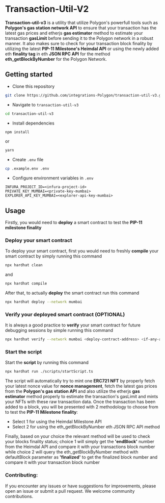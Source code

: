 # **Transaction-Util-V2**

**Transaction-util-v3** is a utility that utilize Polygon's powerfull tools such as **Polygon's gas station network API** to ensure that your transaction has the latest gas prices and etherjs **gas estimator** method to estimate your transaction **gasLimit** before sending it to the Polygon network in a robust manner. It also makes sure to check for your transaction block finality by utilizing the latest **PIP-11 Milestone's Heimdal API** or using the newly added eth **finality tag** in eth **JSON RPC API** for the method **eth_getBlockByNumber** for the Polygon Network.

## **Getting started**

- Clone this repository

```bash
git clone https://github.com/integrations-Polygon/transaction-util-v3.git

```

- Navigate to `transaction-util-v3`

```bash
cd transaction-util-v3

```

- Install dependencies

```bash
npm install

```
or

```bash
yarn

```
- Create `.env` file

```bash
cp .example.env .env

```

- Configure environment variables in `.env`

```
INFURA_PROJECT_ID=<infura-project-id>
PRIVATE_KEY_MUMBAI=<private-key-mumbai>
EXPLORER_API_KEY_MUMBAI=<explorer-api-key-mumbai>

```

## **Usage**

Firstly, you would need to **deploy** a smart contract to test the **PIP-11 milestone finality**

### **Deploy your smart contract**

To deploy your smart contract, first you would need to freshly **compile** your smart contract by simply running this command

```bash
npx hardhat clean

```
and

```bash
npx hardhat compile

```
After that, to actually **deploy** the smart contract run this command

```bash
npx hardhat deploy --network mumbai

```

### **Verify your deployed smart contract (OPTIONAL)**

It is always a good practice to **verify** your smart contract for future debugging sessions by simple running this command

```bash
npx hardhat verify --network mumbai <deploy-contract-address> <if-any-arguments-seperated-by-space>

```

### **Start the script**

Start the **script** by running this command

```bash
npx hardhat run ./scripts/startScript.ts

```

The script will automatically try to mint one **ERC721 NFT** by properly fetch your latest nonce value for **nonce management**, fetch the latest gas prices from the **Polygon's gas station API** and also utilize the etherjs **gas estimator** method properly to estimate the transaction's gasLimit and mints your NFTs with these raw transaction data. Once the transaction has been added to a block, you will be presented with 2 methodology to choose from to test the **PIP-11 Milestone finality**:

- Select 1 for using the Heimdal Milestone API
- Select 2 for using the eth_getBlockByNumber eth JSON RPC API method

Finally, based on your choice the relevant method will be used to check your blocks finality status; choice 1 will simply get the **'endBlock'** number from the Heimdal API and compare it with your transactions block number while choice 2 will query the eth_getBlockByNumber method with defaultBlock parameter as **'finalized'** to get the finalized block number and compare it with your transaction block number 

### **Contributing**:

If you encounter any issues or have suggestions for improvements, please open an issue or submit a pull request. We welcome community contributions.
